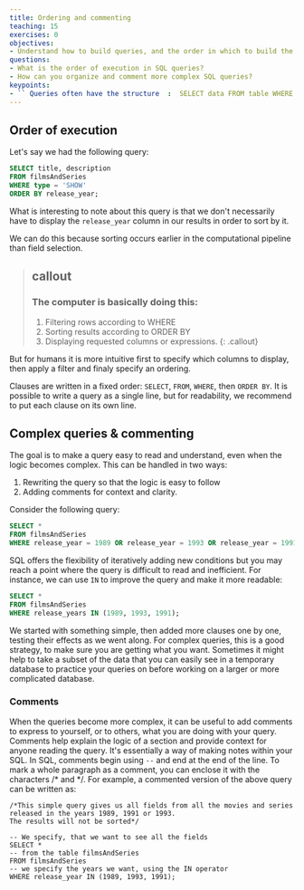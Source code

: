 ```yaml
---
title: Ordering and commenting
teaching: 15
exercises: 0
objectives:
- Understand how to build queries, and the order in which to build the parts.
questions:
- What is the order of execution in SQL queries?
- How can you organize and comment more complex SQL queries?
keypoints:
- `` Queries often have the structure  :  SELECT data FROM table WHERE certain criteria are present. ``
---
```


## Order of execution

Let's say we had the following query:

```sql
SELECT title, description
FROM filmsAndSeries
WHERE type = 'SHOW'
ORDER BY release_year;
```

What is interesting to note about this query is that we don't necessarily have to display the `release_year` column in our results in order to sort by it.

We can do this because sorting occurs earlier in the computational pipeline than field selection.


> ## callout
> ### The computer is basically doing this:
> 1. Filtering rows according to WHERE
> 2. Sorting results according to ORDER BY
> 3. Displaying requested columns or expressions.
{: .callout}

But for humans it is more intuitive first to specify which columns to display, then apply a filter and finaly specify an ordering.

Clauses are written in a fixed order: `SELECT`, `FROM`, `WHERE`, then `ORDER BY`. It is possible to write a query as a single line, but for readability, we recommend to put each clause on its own line.

## Complex queries & commenting

The goal is to make a query easy to read and understand, even when the logic becomes complex. This can be handled in two ways:

1. Rewriting the query so that the logic is easy to follow
2. Adding comments for context and clarity.

Consider the following query:

```sql
SELECT *
FROM filmsAndSeries
WHERE release_year = 1989 OR release_year = 1993 OR release_year = 1991 ;
```

SQL offers the flexibility of iteratively adding new conditions but you may reach a point where the query is difficult to read and inefficient. For instance, we can use `IN` to improve the query and make it more readable:

```sql
SELECT *
FROM filmsAndSeries
WHERE release_years IN (1989, 1993, 1991);
```

We started with something simple, then added more clauses one by one, testing
their effects as we went along.  For complex queries, this is a good strategy, to make sure you are getting what you want.  Sometimes it might help to take a subset of the data that you can easily see in a temporary database to practice your queries on before working on a larger or more complicated database.

### Comments

When the queries become more complex, it can be useful to add comments to express to yourself, or to others, what you are doing with your query. Comments help explain the logic of a section and provide context for anyone reading the query. It's essentially a way of making notes within your SQL. In SQL, comments begin using <code class="language-plaintext highlighter-rouge">\--</code> and end at the end of the line. To mark a whole paragraph as a comment, you can enclose it with the characters /\* and \*/. For example, a commented version of the above query can be written as:

```
/*This simple query gives us all fields from all the movies and series  released in the years 1989, 1991 or 1993.
The results will not be sorted*/

-- We specify, that we want to see all the fields
SELECT *
-- from the table filmsAndSeries
FROM filmsAndSeries
-- we specify the years we want, using the IN operator
WHERE release_year IN (1989, 1993, 1991);
```






